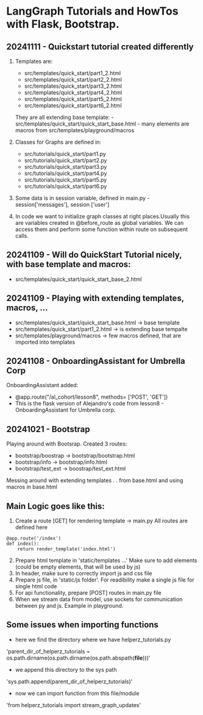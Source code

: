 # LangGraph Tutorials and HowTos with Flask, Bootstrap.

## 20241111 - Quickstart tutorial created differently

1.  Templates are:

    - src/templates/quick_start/part1_2.html
    - src/templates/quick_start/part2_2.html
    - src/templates/quick_start/part3_2.html
    - src/templates/quick_start/part4_2.html
    - src/templates/quick_start/part5_2.html
    - src/templates/quick_start/part6_2.html

    They are all extending base template: - src/templates/quick_start/quick_start_base.html - many elements are macros from src/templates/playground/macros

2.  Classes for Graphs are defined in:

    - src/tutorials/quick_start/part1.py
    - src/tutorials/quick_start/part2.py
    - src/tutorials/quick_start/part3.py
    - src/tutorials/quick_start/part4.py
    - src/tutorials/quick_start/part5.py
    - src/tutorials/quick_start/part6.py

3.  Some data is in session variable, defined in main.py - session['messages'], session ['user']
4.  In code we want to initialize graph classes at right places.Usually this are variables created in @before_route as global variables. We can access them and perform some function within route on subsequent calls.

## 20241109 - Will do QuickStart Tutorial nicely, with base template and macros:

- src/templates/quick_start/quick_start_base_2.html

## 20241109 - Playing with extending templates, macros, ...

- src/templates/quick_start/quick_start_base.html -> base template
- src/templates/quick_start/part1_2.html -> is extending base tempalte
- src/templates/playground/macros -> few macros defined, that are imported into templates

## 20241108 - OnboardingAssistant for Umbrella Corp

OnboardingAssistant added:

- @app.route("/al_cohort/lesson8", methods= ['POST', 'GET'])
- This is the flask version of Alejandro's code from lesson8 - OnboardingAssistant for Umbrella corp.

## 20241021 - Bootstrap

Playing around with Bootsrap. Created 3 routes:

- bootstrap/boostrap -> bootstrap/bootstrap.html
- bootstrap/info -> bootstrap/info.html
- bootstrap/test_ext -> boostrap/test_ext.html

Messing around with extending templates . . from base.html and using macros in base.html

## Main Logic goes like this:

1. Create a route [GET] for rendering template -> main.py All routes are defined here

```
@app.route('/index')
def index():
    return render_template('index.html')
```

2. Prepare html template in 'static/templates ...' Make sure to add elements (could be empty elements, that will be used by js)
3. In header, make sure to correctly import js and css file
4. Prepare js file, in 'static/js folder'. For readibility make a single js file for single html code
5. For api functionality, prepare [POST] routes in main.py file
6. When we stream data from model, use sockets for communication between py and js. Example in playground.

## Some issues when importing functions

- here we find the directory where we have helperz_tutorials.py

'parent_dir_of_helperz_tutorials = os.path.dirname(os.path.dirname(os.path.abspath(**file**)))'

- we append this directory to the sys path

'sys.path.append(parent_dir_of_helperz_tutorials)'

- now we can import function from this file/module

'from helperz_tutorials import stream_graph_updates'
